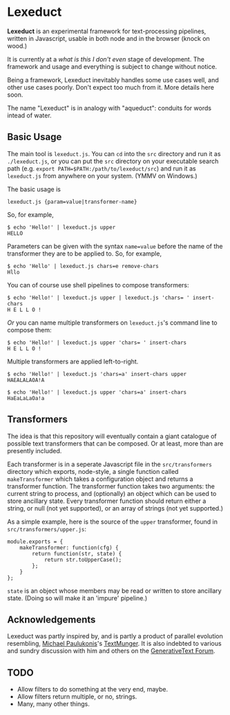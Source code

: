 Lexeduct
========

**Lexeduct** is an experimental framework for text-processing pipelines, written
in Javascript, usable in both node and in the browser (knock on wood.)

It is currently at a *what is this I don't even* stage of development.  The
framework and usage and everything is subject to change without notice.

Being a framework, Lexeduct inevitably handles some use cases well, and other
use cases poorly.  Don't expect too much from it.  More details here soon.

The name "Lexeduct" is in analogy with "aqueduct": conduits for words intead
of water.

Basic Usage
-----------

The main tool is `lexeduct.js`.  You can `cd` into the `src` directory and run
it as `./lexeduct.js`, or you can put the `src` directory on your executable
search path (e.g. `export PATH=$PATH:/path/to/lexeduct/src`) and run it as
`lexeduct.js` from anywhere on your system.  (YMMV on Windows.)

The basic usage is

    lexeduct.js {param=value|transformer-name}

So, for example,

    $ echo 'Hello!' | lexeduct.js upper
    HELLO

Parameters can be given with the syntax `name=value` before the name of the
transformer they are to be applied to.  So, for example,

    $ echo 'Hello' | lexeduct.js chars=e remove-chars
    Hllo

You can of course use shell pipelines to compose transformers:

    $ echo 'Hello!' | lexeduct.js upper | lexeduct.js 'chars= ' insert-chars
    H E L L O !

*Or* you can name multiple transformers on `lexeduct.js`'s command line to
compose them:

    $ echo 'Hello!' | lexeduct.js upper 'chars= ' insert-chars
    H E L L O !

Multiple transformers are applied left-to-right.

    $ echo 'Hello!' | lexeduct.js 'chars=a' insert-chars upper
    HAEALALAOA!A

    $ echo 'Hello!' | lexeduct.js upper 'chars=a' insert-chars
    HaEaLaLaOa!a

Transformers
------------

The idea is that this repository will eventually contain a giant catalogue
of possible text transformers that can be composed.  Or at least, more than
are presently included.

Each transformer is in a seperate Javascript file in the `src/transformers`
directory which exports, node-style, a single function called `makeTransformer`
which takes a configuration object and returns a transformer function.  The
transformer function takes two arguments: the current string to process, and
(optionally) an object which can be used to store ancillary state.  Every
transformer function should return either a string, or null (not yet supported),
or an array of strings (not yet supported.)

As a simple example, here is the source of the `upper` transformer, found
in `src/transformers/upper.js`:

    module.exports = {
        makeTransformer: function(cfg) {
            return function(str, state) {
                return str.toUpperCase();
            };
        }
    };

`state` is an object whose members may be read or written to store ancillary
state.  (Doing so will make it an 'impure' pipeline.)

Acknowledgements
----------------

Lexeduct was partly inspired by, and is partly a product of parallel evolution
resembling, [Michael Paulukonis][]'s [TextMunger][].  It is also indebted to
various and sundry discussion with him and others on the
[GenerativeText Forum][].

TODO
----

*   Allow filters to do something at the very end, maybe.
*   Allow filters return multiple, or no, strings.
*   Many, many other things.

[Michael Paulukonis]:   https://github.com/MichaelPaulukonis/
[TextMunger]:           https://github.com/MichaelPaulukonis/text-munger
[GenerativeText Forum]: https://groups.google.com/forum/#!forum/generativetext
